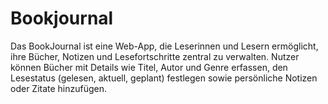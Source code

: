 # Bookjournal
Das BookJournal ist eine Web-App, die Leserinnen und Lesern ermöglicht, ihre Bücher, Notizen und Lesefortschritte zentral zu verwalten. Nutzer können Bücher mit Details wie Titel, Autor und Genre erfassen, den Lesestatus (gelesen, aktuell, geplant) festlegen sowie persönliche Notizen oder Zitate hinzufügen. 
